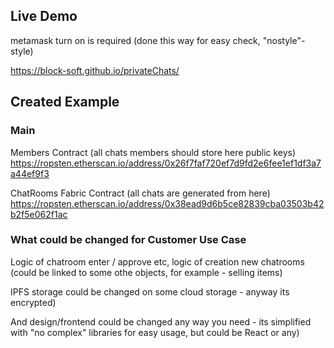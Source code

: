 ## Live Demo

metamask turn on is required (done this way for easy check, "nostyle"-style)

https://block-soft.github.io/privateChats/

## Created Example

### Main

Members Contract (all chats members should store here public keys)
https://ropsten.etherscan.io/address/0x26f7faf720ef7d9fd2e6fee1ef1df3a7a44ef9f3

ChatRooms Fabric Contract (all chats are generated from here)
https://ropsten.etherscan.io/address/0x38ead9d6b5ce82839cba03503b42b2f5e062f1ac

### What could be changed for Customer Use Case

Logic of chatroom enter / approve etc, logic of creation new chatrooms (could be linked to some othe objects, for example - selling items)

IPFS storage could be changed on some cloud storage - anyway its encrypted)

And design/frontend could be changed any way you need - its simplified with "no complex" libraries for easy usage, but could be React or any)
